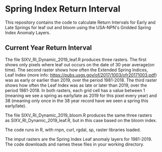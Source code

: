 # Spring Index Return Interval

This repository contains the code to calculate Return Intervals for Early and Late Springs for leaf out and bloom using the USA-NPN's Gridded Spring Index Anomaly Layers.

## Current Year Return Interval

The file SIXV_RI_Dynamic_2019_leaf.R produces three rasters. The first shows only pixels where leaf out occurs on the date of 30 year average(on time). The second raster shows how often the Extended Spring Indices, Leaf Index (more info: https://pubs.usgs.gov/of/2017/1003/ofr20171003.pdf) was as early or earlier than 2019, over the period 1981-2018. The third raster shows how often the Leaf Index was as late or later than 2019, over the period 1981-2018. In both rasters, each grid cell has a value between 1 (meaning we see a spring as early/late as 2019 for this pixel every year) and 38 (meaning only once in the 38 year record have we seen a spring this early/late).

The file SIXV_RI_Dynamic_2019_bloom.R produces the same three rasters as SIXV_RI_Dynamic_2019_leaf.R, but in this case based on the bloom index.

The code runs in R, with rnpn, curl, rgdal, sp, raster libraries loaded.

The imput rasters are the Spring Index Leaf anomaly layers for 1981-2019. The code downloads and names these files in your working directory.

